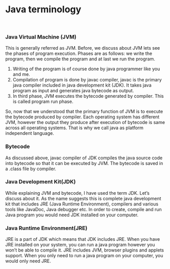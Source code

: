 # Java terminology
<br/>

### **Java Virtual Machine (JVM)**
This is generally referred as JVM. Before, we discuss about JVM lets see the phases of program execution. Phases are as follows: we write the program, then we compile the program and at last we run the program.
1) Writing of the program is of course done by java programmer like you and me.
2) Compilation of program is done by javac compiler, javac is the primary java compiler included in java development kit (JDK). It takes java program as input and generates java bytecode as output.
3) In third phase, JVM executes the bytecode generated by compiler. This is called program run phase.

So, now that we understood that the primary function of JVM is to execute the bytecode produced by compiler. Each operating system has different JVM, however the output they produce after execution of bytecode is same across all operating systems. That is why we call java as platform independent language.

### **Bytecode**
As discussed above, javac compiler of JDK compiles the java source code into bytecode so that it can be executed by JVM. The bytecode is saved in a .class file by compiler.

### **Java Development Kit(JDK)**
While explaining JVM and bytecode, I have used the term JDK. Let’s discuss about it. As the name suggests this is complete java development kit that includes JRE (Java Runtime Environment), compilers and various tools like JavaDoc, Java debugger etc.
In order to create, compile and run Java program you would need JDK installed on your computer.

### **Java Runtime Environment(JRE)**
JRE is a part of JDK which means that JDK includes JRE. When you have JRE installed on your system, you can run a java program however you won’t be able to compile it. JRE includes JVM, browser plugins and applets support. When you only need to run a java program on your computer, you would only need JRE.
